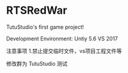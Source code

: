 # RTSRedWar
TutuStudio's first game project!

Development Environment:
Untiy 5.6
VS 2017

注意事项
1.禁止提交临时文件，vs项目工程文件等

修改群为 TutuStudio  测试
